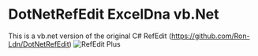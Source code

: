# DotNetRefEdit ExcelDna vb.Net
This is a vb.net version of the original C# RefEdit (https://github.com/Ron-Ldn/DotNetRefEdit)
![RefEdit Plus](https://github.com/user-attachments/assets/9b85bbb8-a267-4de1-8a11-e6c9393e4362)
